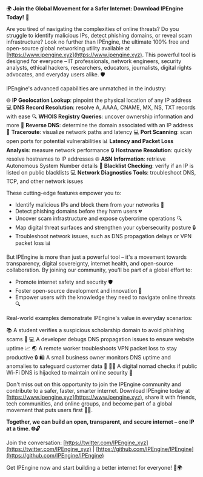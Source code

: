 🌍 **Join the Global Movement for a Safer Internet: Download IPEngine Today!** 🚀

Are you tired of navigating the complexities of online threats? Do you struggle to identify malicious IPs, detect phishing domains, or reveal scam infrastructure? Look no further than IPEngine, the ultimate 100% free and open-source global networking utility available at [https://www.ipengine.xyz](https://www.ipengine.xyz). This powerful tool is designed for everyone – IT professionals, network engineers, security analysts, ethical hackers, researchers, educators, journalists, digital rights advocates, and everyday users alike. 🛡️

IPEngine's advanced capabilities are unmatched in the industry:

🌐 **IP Geolocation Lookup**: pinpoint the physical location of any IP address
💻 **DNS Record Resolution**: resolve A, AAAA, CNAME, MX, NS, TXT records with ease
🔍 **WHOIS Registry Queries**: uncover ownership information and more
📡 **Reverse DNS**: determine the domain associated with an IP address
🚀 **Traceroute**: visualize network paths and latency
💻 **Port Scanning**: scan open ports for potential vulnerabilities
📊 **Latency and Packet Loss Analysis**: measure network performance
🔒 **Hostname Resolution**: quickly resolve hostnames to IP addresses
🌐 **ASN Information**: retrieve Autonomous System Number details
🚫 **Blacklist Checking**: verify if an IP is listed on public blacklists
💻 **Network Diagnostics Tools**: troubleshoot DNS, TCP, and other network issues

These cutting-edge features empower you to:

* Identify malicious IPs and block them from your networks 🚫
* Detect phishing domains before they harm users 💔
* Uncover scam infrastructure and expose cybercrime operations 🔍
* Map digital threat surfaces and strengthen your cybersecurity posture 🔒
* Troubleshoot network issues, such as DNS propagation delays or VPN packet loss 📊

But IPEngine is more than just a powerful tool – it's a movement towards transparency, digital sovereignty, internet health, and open-source collaboration. By joining our community, you'll be part of a global effort to:

* Promote internet safety and security 🛡️
* Foster open-source development and innovation 🔑
* Empower users with the knowledge they need to navigate online threats 🔍

Real-world examples demonstrate IPEngine's value in everyday scenarios:

📚 A student verifies a suspicious scholarship domain to avoid phishing scams 💯
💻 A developer debugs DNS propagation issues to ensure website uptime 📈
🌏 A remote worker troubleshoots VPN packet loss to stay productive 🔒
🛍️ A small business owner monitors DNS uptime and anomalies to safeguard customer data 💼
👩‍💻 A digital nomad checks if public Wi-Fi DNS is hijacked to maintain online security 🚀

Don't miss out on this opportunity to join the IPEngine community and contribute to a safer, faster, smarter internet. Download IPEngine today at [https://www.ipengine.xyz](https://www.ipengine.xyz), share it with friends, tech communities, and online groups, and become part of a global movement that puts users first 🔴✨.

**Together, we can build an open, transparent, and secure internet – one IP at a time. 🌐🔓**

Join the conversation: [https://twitter.com/IPEngine_xyz](https://twitter.com/IPEngine_xyz) | [https://github.com/IPEngine/IPEngine](https://github.com/IPEngine/IPEngine)

Get IPEngine now and start building a better internet for everyone! 🚀🌍